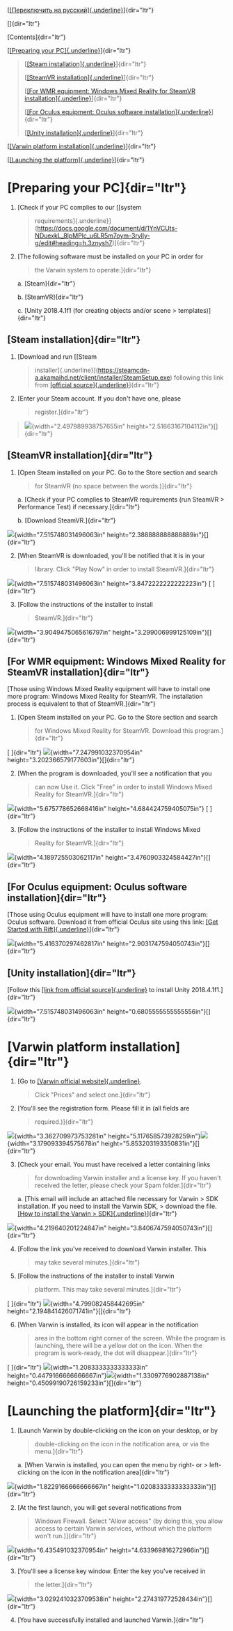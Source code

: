 [[[Переключить на
русский]{.underline}](https://docs.google.com/document/d/1dgOK8-xAkveASEHpaUgxAV9BikJExMCDh1uIb764hRg/edit#)]{dir="ltr"}

[]{dir="ltr"}

[Contents]{dir="ltr"}

[[[Preparing your PC]{.underline}](#preparing-your-pc)]{dir="ltr"}

> [[[Steam installation]{.underline}](#steam-installation)]{dir="ltr"}
>
> [[[SteamVR
> installation]{.underline}](#steamvr-installation)]{dir="ltr"}
>
> [[[For WMR equipment: Windows Mixed Reality for SteamVR
> installation]{.underline}](#for-wmr-equipment-windows-mixed-reality-for-steamvr-installation)]{dir="ltr"}
>
> [[[For Oculus equipment: Oculus software
> installation]{.underline}](#for-oculus-equipment-oculus-software-installation)]{dir="ltr"}
>
> [[[Unity installation]{.underline}](#unity-installation)]{dir="ltr"}

[[[Varwin platform
installation]{.underline}](#varwin-platform-installation)]{dir="ltr"}

[[[Launching the
platform]{.underline}](#launching-the-platform)]{dir="ltr"}

[Preparing your PC]{dir="ltr"}
==============================

1.  [Check if your PC complies to our [[system
    > requirements]{.underline}](https://docs.google.com/document/d/1YnVCUts-NDuexkL_8lpMPlc_u6LR5m7oym-3rylly-g/edit#heading=h.3znysh7)]{dir="ltr"}

2.  [The following software must be installed on your PC in order for
    > the Varwin system to operate:]{dir="ltr"}

    a.  [Steam]{dir="ltr"}

    b.  [SteamVR]{dir="ltr"}

    c.  [Unity 2018.4.1f1 (for creating objects and/or scene
        > templates)]{dir="ltr"}

[Steam installation]{dir="ltr"}
-------------------------------

1.  [Download and run [[Steam
    > installer]{.underline}](https://steamcdn-a.akamaihd.net/client/installer/SteamSetup.exe)
    > following this link from [[official
    > source]{.underline}](https://store.steampowered.com)]{dir="ltr"}

2.  [Enter your Steam account. If you don't have one, please
    > register.]{dir="ltr"}

> ![](./Varwininstallationandlaunch//media/image12.png){width="2.497989938757655in"
> height="2.51663167104112in"}[]{dir="ltr"}

[SteamVR installation]{dir="ltr"}
---------------------------------

1.  [Open Steam installed on your PC. Go to the Store section and search
    > for SteamVR (no space between the words.)]{dir="ltr"}

    a.  [Check if your PC complies to SteamVR requirements (run SteamVR
        > Performance Test) if necessary.]{dir="ltr"}

    b.  [Download SteamVR.]{dir="ltr"}

![](./Varwininstallationandlaunch//media/image10.png){width="7.515748031496063in"
height="2.388888888888889in"}[]{dir="ltr"}

2.  [When SteamVR is downloaded, you'll be notified that it is in your
    > library. Click "Play Now" in order to install SteamVR.]{dir="ltr"}

![](./Varwininstallationandlaunch//media/image13.png){width="7.515748031496063in"
height="3.8472222222222223in"} [ ]{dir="ltr"}

3.  [Follow the instructions of the installer to install
    > SteamVR.]{dir="ltr"}

![](./Varwininstallationandlaunch//media/image6.png){width="3.9049475065616797in"
height="3.299006999125109in"}[]{dir="ltr"}

[For WMR equipment: Windows Mixed Reality for SteamVR installation]{dir="ltr"}
------------------------------------------------------------------------------

[Those using Windows Mixed Reality equipment will have to install one
more program: Windows Mixed Reality for SteamVR. The installation
process is equivalent to that of SteamVR.]{dir="ltr"}

1.  [Open Steam installed on your PC. Go to the Store section and search
    > for Windows Mixed Reality for SteamVR. Download this
    > program.]{dir="ltr"}

[ ]{dir="ltr"}
![](./Varwininstallationandlaunch//media/image7.png){width="7.247991032370954in"
height="3.202366579177603in"}[]{dir="ltr"}

2.  [When the program is downloaded, you'll see a notification that you
    > can now Use it. Click "Free" in order to install Windows Mixed
    > Reality for SteamVR.]{dir="ltr"}

![](./Varwininstallationandlaunch//media/image11.png){width="5.675778652668416in"
height="4.684424759405075in"} [ ]{dir="ltr"}

3.  [Follow the instructions of the installer to install Windows Mixed
    > Reality for SteamVR.]{dir="ltr"}

![](./Varwininstallationandlaunch//media/image3.png){width="4.189725503062117in"
height="3.4760903324584427in"}[]{dir="ltr"}

[For Oculus equipment: Oculus software installation]{dir="ltr"}
---------------------------------------------------------------

[Those using Oculus equipment will have to install one more program:
Oculus software. Download it from official Oculus site using this link:
[[Get Started with
Rift]{.underline}](https://www.oculus.com/rift/setup/)]{dir="ltr"}

![](./Varwininstallationandlaunch//media/image17.png){width="5.416370297462817in"
height="2.9031747594050743in"}[]{dir="ltr"}

[Unity installation]{dir="ltr"}
-------------------------------

[Follow this [[link from official
source]{.underline}](https://unity3d.com/get-unity/download/archive?_ga=2.19733694.707766669.1553265932-456492208.1549287338)
to install Unity 2018.4.1f1.]{dir="ltr"}

![](./Varwininstallationandlaunch//media/image15.png){width="7.515748031496063in"
height="0.6805555555555556in"}[]{dir="ltr"}

[Varwin platform installation]{dir="ltr"}
=========================================

1.  [Go to [[Varwin official website]{.underline}](https://varwin.com/).
    > Click "Prices" and select one.]{dir="ltr"}

2.  [You'll see the registration form. Please fill it in (all fields are
    > required.)]{dir="ltr"}

![](./Varwininstallationandlaunch//media/image16.png){width="3.362709973753281in"
height="5.117658573928259in"}![](./Varwininstallationandlaunch//media/image14.png){width="3.179093394575678in"
height="5.853203193350831in"}[]{dir="ltr"}

3.  [Check your email. You must have received a letter containing links
    > for downloading Varwin installer and a license key. If you haven't
    > received the letter, please check your Spam folder.]{dir="ltr"}

    a.  [This email will include an attached file necessary for Varwin
        > SDK installation. If you need to install the Varwin SDK,
        > download the file. [[How to install the Varwin
        > SDK]{.underline}](https://drive.google.com/open?id=15_MIL6kOdS-BHaJs7M0eDz_XHCuBDrRLSxmBrYGYDlU)]{dir="ltr"}

![](./Varwininstallationandlaunch//media/image8.png){width="4.219640201224847in"
height="3.8406747594050743in"}[]{dir="ltr"}

4.  [Follow the link you've received to download Varwin installer. This
    > may take several minutes.]{dir="ltr"}

5.  [Follow the instructions of the installer to install Varwin
    > platform. This may take several minutes.]{dir="ltr"}

[ ]{dir="ltr"}
![](./Varwininstallationandlaunch//media/image5.png){width="4.799082458442695in"
height="2.194841426071741in"}[]{dir="ltr"}

6.  [When Varwin is installed, its icon will appear in the notification
    > area in the bottom right corner of the screen. While the program
    > is launching, there will be a yellow dot on the icon. When the
    > program is work-ready, the dot will disappear.]{dir="ltr"}

[ ]{dir="ltr"}
![](./Varwininstallationandlaunch//media/image4.png){width="1.2083333333333333in"
height="0.4479166666666667in"}![](./Varwininstallationandlaunch//media/image9.png){width="1.3309776902887138in"
height="0.45099190726159233in"}[]{dir="ltr"}

[Launching the platform]{dir="ltr"}
===================================

1.  [Launch Varwin by double-clicking on the icon on your desktop, or by
    > double-clicking on the icon in the notification area, or via the
    > menu.]{dir="ltr"}

    a.  [When Varwin is installed, you can open the menu by right- or
        > left-clicking on the icon in the notification area]{dir="ltr"}

![](./Varwininstallationandlaunch//media/image2.png){width="1.8229166666666667in"
height="1.0208333333333333in"}[]{dir="ltr"}

2.  [At the first launch, you will get several notifications from
    > Windows Firewall. Select "Allow access" (by doing this, you allow
    > access to certain Varwin services, without which the platform
    > won't run.)]{dir="ltr"}

![](./Varwininstallationandlaunch//media/image18.png){width="6.435491032370954in"
height="4.633969816272966in"}[]{dir="ltr"}

3.  [You'll see a license key window. Enter the key you've received in
    > the letter.]{dir="ltr"}

![](./Varwininstallationandlaunch//media/image1.png){width="3.0292410323709538in"
height="2.274319772528434in"}[]{dir="ltr"}

4.  [You have successfully installed and launched Varwin.]{dir="ltr"}
